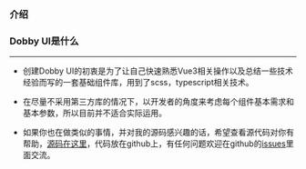 ### 介绍

### Dobby UI是什么
* * * 
- 创建Dobby UI的初衷是为了让自己快速熟悉Vue3相关操作以及总结一些技术经验而写的一套基础组件库，用到了scss，typescript相关技术。

- 在尽量不采用第三方库的情况下，以开发者的角度来考虑每个组件基本需求和基本参数，所以目前并不适合实际运用。

- 如果你也在做类似的事情，并对我的源码感兴趣的话，希望查看源代码对你有帮助，[源码在这里](https://github.com/fanlelee/dobby-ui)，代码放在github上，有任何问题欢迎在github的[issues](https://github.com/fanlelee/dobby-ui/issues)里面交流。
